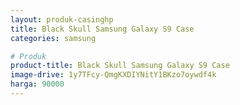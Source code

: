 ```yaml
---
layout: produk-casinghp
title: Black Skull Samsung Galaxy S9 Case
categories: samsung

# Produk
product-title: Black Skull Samsung Galaxy S9 Case
image-drive: 1y7TFcy-QmgKXDIYNitY1BKzo7oywdf4k
harga: 90000
---
```

